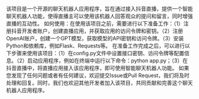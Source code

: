该项目是一个开源的聊天机器人应用程序，旨在通过接入抖音直播，提供一个智能聊天机器人功能，使得直播主可以使用该机器人回答观众的提问和留言，同时增强直播的互动性。
如何使用：在使用该项目之前，需要进行以下准备工作：（1）注册抖音开发者账户，创建直播应用，并获取应用的访问令牌和密钥。（2）注册OpenAI账户，创建一个GPT模型，获取模型的API密钥和访问令牌。（3）安装Python和依赖库，例如Flask、Requests等。
在准备工作完成之后，可以进行以下步骤来使用该项目：（1）在config.py文件中设置接口密钥、访问令牌等配置信息。（2）启动应用程序，例如在终端中运行以下命令：python app.py；（3）在抖音直播中，将直播应用接入该应用程序，即可使用智能聊天机器人功能。
如果您发现了任何问题或者有任何建议，欢迎提交Issue或Pull Request，我们将及时处理和回复。同时，我们也欢迎其他开发者加入该项目，共同贡献和完善这个聊天机器人应用程序。
